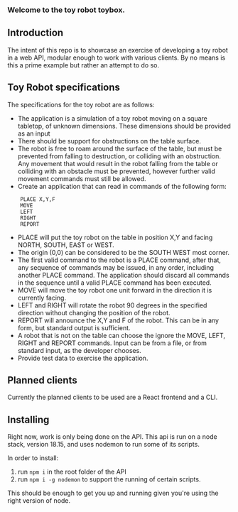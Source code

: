 ### Welcome to the toy robot toybox.
## Introduction
The intent of this repo is to showcase an exercise of developing a toy robot in a web API, modular enough to work with various clients. By no means is this a prime example but rather an attempt to do so.

## Toy Robot specifications
The specifications for the toy robot are as follows:
- The application is a simulation of a toy robot moving on a square tabletop, of unknown dimensions. These dimensions should be provided as an input
- There should be support for obstructions on the table surface.
- The robot is free to roam around the surface of the table, but must be prevented from falling to destruction, or colliding with an obstruction. Any movement that would result in the robot falling from the table or colliding with an obstacle must be prevented, however further valid movement commands must still be allowed.
- Create an application that can read in commands of the following form:
```
    PLACE X,Y,F
    MOVE
    LEFT
    RIGHT
    REPORT
```
- PLACE will put the toy robot on the table in position X,Y and facing NORTH, SOUTH, EAST or WEST.
- The origin (0,0) can be considered to be the SOUTH WEST most corner.
- The first valid command to the robot is a PLACE command, after that, any sequence of commands may be issued, in any order, including another PLACE command. The application should discard all commands in the sequence until a valid PLACE command has been executed.
- MOVE will move the toy robot one unit forward in the direction it is currently facing.
- LEFT and RIGHT will rotate the robot 90 degrees in the specified direction without changing the position of the robot.
- REPORT will announce the X,Y and F of the robot. This can be in any form, but standard output is sufficient.
- A robot that is not on the table can choose the ignore the MOVE, LEFT, RIGHT and REPORT commands.
Input can be from a file, or from standard input, as the developer chooses.
- Provide test data to exercise the application.

## Planned clients
Currently the planned clients to be used are a React frontend and a CLI.

## Installing
Right now, work is only being done on the API. This api is run on a node stack, version 18.15, and uses nodemon to run some of its scripts.

In order to install:
1) run `npm i` in the root folder of the API
2) run `npm i -g nodemon` to support the running of certain scripts.
   
This should be enough to get you up and running given you're using the right version of node.